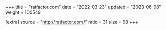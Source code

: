 +++
title = "ratfactor.com"
date = "2022-03-23"
updated = "2023-06-08"
weight = 100549

[extra]
source = "http://ratfactor.com/"
ratio = 31
size = 98
+++

